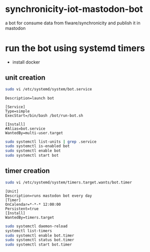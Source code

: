 # synchronicity-iot-mastodon-bot

a bot for consume data from fiware/synchronicity and publish it in mastodon


# run the bot using systemd timers

- install docker

## unit creation


```bash
sudo vi /etc/systemd/system/bot.service
```

```[Unit]
Description=launch bot

[Service]
Type=simple
ExecStart=/bin/bash /bot/run-bot.sh

[Install]
#Alias=bot.service
WantedBy=multi-user.target
```


```bash
sudo systemctl list-units | grep .service
sudo systemctl is-enabled bot
sudo systemctl enable bot
sudo systemctl start bot
```

## timer creation

```bash
sudo vi /etc/systemd/system/timers.target.wants/bot.timer
```

```
[Unit]
Description=runs mastodon bot every day
[Timer]
OnCalendar=*-*-* 12:00:00
Persistent=true
[Install]
WantedBy=timers.target
```

```bash
sudo systemctl daemon-reload
systemctl list-timers
sudo systemctl enable bot.timer
sudo systemctl status bot.timer
sudo systemctl start bot.timer
```
